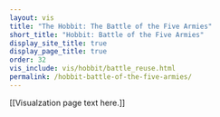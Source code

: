 ```yaml
---
layout: vis
title: "The Hobbit: The Battle of the Five Armies"
short_title: "Hobbit: Battle of the Five Armies"
display_site_title: true
display_page_title: true
order: 32
vis_include: vis/hobbit/battle_reuse.html
permalink: /hobbit-battle-of-the-five-armies/
---
```


[[Visualzation page text here.]]
